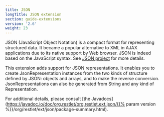 ```yaml
---
title: JSON
longTitle: JSON extension
section: guide-extensions
version: '2.6'
weight: 23
---
```

JSON (JavaScript Object Notation) is a compact format for representing
structured data. It became a popular alternative to XML in AJAX
applications due to its native support by Web browser. JSON is indeed
based on the JavaScript syntax. See [JSON
project](http://www.json.org/)
for more details.

This extension adds support for JSON representations. It enables you to
create JsonRepresentation instances from the two kinds of structure
defined by JSON: objects and arrays, and to make the reverse conversion.
JsonRepresentations can also be generated from String and any kind of
Representation.

For additional details, please consult [the
Javadocs](https://javadoc.io/doc/org.restlet/org.restlet.ext.json/{{% param version %}}/org/restlet/ext/json/package-summary.html).
